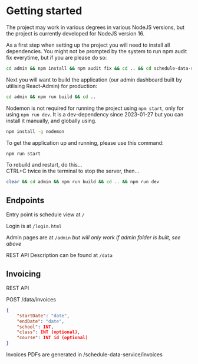 # Getting started

The project may work in various degrees in various NodeJS versions, but the project is currently developed for NodeJS version 16.

As a first step when setting up the project you will need to install all dependencies. You might not be prompted by the system to run npm audit fix everytime, but if you are please do so:

```bash
cd admin && npm install && npm audit fix && cd .. && cd schedule-data-service && npm install && npm audit fix && cd .. && npm install && npm audit fix
```

Next you will want to build the application (our admin dashboard built by utilising React-Admin) for production:

```bash
cd admin && npm run build && cd ..
```

Nodemon is not required for running the project using `npm start`, only for using `npm run dev`. It is a dev-dependency since 2023-01-27 but you can install it manually, and globally using. 
```bash
npm install -g nodemon
```

To get the application up and running, please use this command:

```bash
npm run start
```


To rebuild and restart, do this...  
CTRL+C twice in the terminal to stop the server, then...

```bash
clear && cd admin && npm run build && cd .. && npm run dev
```

## Endpoints

Entry point is schedule view at `/`

Login is at `/login.html`

Admin pages are at `/admin` _but will only work if admin folder is built, see above_

REST API Description can be found at `/data`


## Invoicing

REST API

POST /data/invoices

```json
{
    "startDate": "date",
    "endDate": "date",
    "school": INT,
    "class": INT (optional),
    "course": INT id (optional)
}
```

Invoices PDFs are generated in /schedule-data-service/invoices
